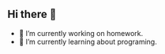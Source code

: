 ## Hi there 👋



- 🔭 I’m currently working on homework.
- 🌱 I’m currently learning about programing.
